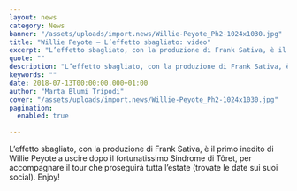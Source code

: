 ```yaml
---
layout: news
category: News
banner: "/assets/uploads/import.news/Willie-Peyote_Ph2-1024x1030.jpg"
title: "Willie Peyote – L’effetto sbagliato: video"
excerpt: "L’effetto sbagliato, con la produzione di Frank Sativa, è il primo inedito di Willie Peyote a uscire dopo il fortunatissimo Sindrome di Tôret, per accompagnare il tour che proseguirà tutta l’estate (trovate le date sui suoi social). Enjoy!"
quote: ""
description: "L’effetto sbagliato, con la produzione di Frank Sativa, è il primo inedito di Willie Peyote a uscire dopo il fortunatissimo Sindrome di Tôret, per accompagnare il tour che proseguirà tutta l’estate (trovate le date sui suoi social). Enjoy!"
keywords: ""
date: 2018-07-13T00:00:00.000+01:00
author: "Marta Blumi Tripodi"
cover: "/assets/uploads/import.news/Willie-Peyote_Ph2-1024x1030.jpg"
pagination:
  enabled: true

---
```


L’effetto sbagliato, con la produzione di Frank Sativa, è il primo inedito di Willie Peyote a uscire dopo il fortunatissimo Sindrome di Tôret, per accompagnare il tour che proseguirà tutta l’estate (trovate le date sui suoi social). Enjoy!